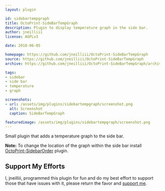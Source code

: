 ```yaml
---
layout: plugin

id: sidebartempgraph
title: OctoPrint-SideBarTempGraph
description: Plugin to display temperature graph in the side bar.
author: jneilliii
license: AGPLv3

date: 2018-06-05

homepage: https://github.com/jneilliii/OctoPrint-SideBarTempGraph
source: https://github.com/jneilliii/OctoPrint-SideBarTempGraph
archive: https://github.com/jneilliii/OctoPrint-SideBarTempGraph/archive/master.zip

tags:
- sidebar
- side bar
- temperature
- graph

screenshots:
- url: /assets/img/plugins/sidebartempgraph/screenshot.png
  alt: Screenshot
  caption: SideBarTempGraph

featuredimage: /assets/img/plugins/sidebartempgraph/screenshot.png
---
```

Small plugin that adds a temperature graph to the side bar.  

**Note:** To change the location of the graph within the side bar install [OctoPrint-SidebarOrder](https://github.com/zoombahh/OctoPrint-SidebarOrder) plugin.

## Support My Efforts
I, jneilliii, programmed this plugin for fun and do my best effort to support those that have issues with it, please return the favor and [support me](https://paypal.me/jneilliii).
